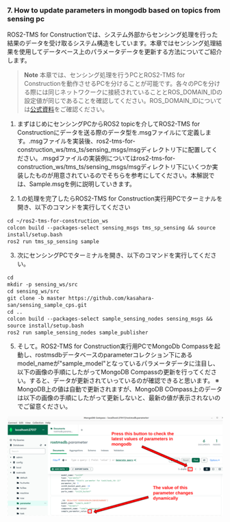### 7. How to update parameters in mongodb based on topics from sensing pc

ROS2-TMS for Constructionでは、システム外部からセンシング処理を行った結果のデータを受け取るシステム構造をしています。本章ではセンシング処理結果を使用してデータベース上のパラメータデータを更新する方法についてご紹介します。

> **Note**
> 本章では、センシング処理を行うPCとROS2-TMS for Constructionを動作させるPCを分けることが可能です。各々のPCを分ける際には同じネットワクークに接続されていることとROS_DOMAIN_IDの設定値が同じであることを確認してください。ROS_DOMAIN_IDについては[公式資料](https://docs.ros.org/en/humble/Concepts/Intermediate/About-Domain-ID.html)をご確認ください。

1. まずはじめにセンシングPCからROS2 topicを介してROS2-TMS for Constructionにデータを送る際のデータ型を.msgファイルにて定義します。.msgファイルを実装後、ros2-tms-for-construction_ws/tms_ts/sensing_msgs/msgディレクトリ下に配置してください。.msgdファイルの実装例についてはros2-tms-for-construction_ws/tms_ts/sensing_msgs/msgディレクトリ下にいくつか実装したものが用意されているのでそちらを参考にしてください。本解説では、Sample.msgを例に説明していきます。

2. 1.の処理を完了したらROS2-TMS for Construction実行用PCでターミナルを開き、以下のコマンドを実行してください
  ```
  cd ~/ros2-tms-for-construction_ws
  colcon build --packages-select sensing_msgs tms_sp_sensing && source install/setup.bash
  ros2 run tms_sp_sensing sample
  ```

3. 次にセンシングPCでターミナルを開き、以下のコマンドを実行してください。
  ```
  cd 
  mkdir -p sensing_ws/src
  cd sensing_ws/src
  git clone -b master https://github.com/kasahara-san/sensing_sample_cps.git
  cd ..
  colcon build --packages-select sample_sensing_nodes sensing_msgs && source install/setup.bash
  ros2 run sample_sensing_nodes sample_publisher
  ```
5. そして。ROS2-TMS for Construction実行用PCでMongoDb Compassを起動し、rostmsdbデータベースのparameterコレクション下にあるmodel_nameが"sample_model"となっているパラメータデータに注目し、以下の画像の手順にしたがってMongoDB Compassの更新を行ってください。すると、データが更新されていっているのが確認できると思います。
※ MongoDB上の値は自動で更新されますが、MongoDB COmpass上のデータは以下の画像の手順にしたがって更新しないと、最新の値が表示されないのでご留意ください。


![](docs/dynamic_parameter.png)